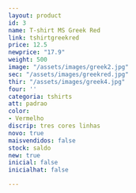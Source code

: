 ```yaml
---
layout: product
id: 3
name: T-shirt MS Greek Red
link: tshirtgreekred
price: 12.5
newprice: "17.9"
weight: 500
image: "/assets/images/greek2.jpg"
sec: "/assets/images/greekred.jpg"
thir: "/assets/images/greek4.jpg"
four: ''
categoria: tshirts
att: padrao
color:
- Vermelho
discrip: tres cores linhas
novo: true
maisvendidos: false
stock: saldo
new: true
inicial: false
inicialhat: false

---
```

